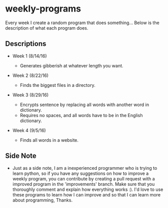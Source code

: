 # weekly-programs
Every week I create a random program that does something... Below is the description of what each program does.



## Descriptions
* Week 1 (8/14/16)
  - Generates gibberish at whatever length you want.

* Week 2 (8/22/16)
  - Finds the biggest files in a directory.
  
* Week 3 (8/29/16) 
  - Encrypts sentence by replacing all words with another word in dictionary.
  - Requires no spaces, and all words have to be in the English dictionary.

* Week 4 (9/5/16)
  - Finds all words in a website.

## Side Note
* Just as a side note, I am a inexperienced programmer who is trying to learn python, so if you have any suggestions on how to improve a weekly program, you can contribute by creating a pull request with a improved program in the 'improvements' branch. Make sure that you thoroughly comment and explain how everything works :). I'd love to use these programs to learn how I can improve and so that I can learn more about programming, Thanks.
